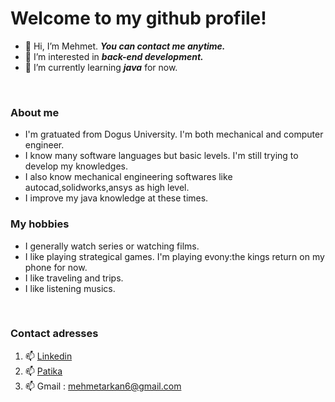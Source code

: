 # Welcome to my github profile!
- 👋 Hi, I’m Mehmet. ***You can contact me anytime.*** 
- 👀 I’m interested in ***back-end development.***
- 🌱 I’m currently learning ***java*** for now.
<br>


### About me
  
- I'm gratuated from Dogus University. I'm both mechanical and computer engineer. 
- I know many software languages but basic levels. I'm still trying to develop my knowledges.
- I also know mechanical engineering softwares like autocad,solidworks,ansys as high level.
- I improve my java knowledge at these times.
  <br>
  
### My hobbies
  - I generally watch series or watching films.
  - I like playing strategical games. I'm playing evony:the kings return on my phone for now.
  - I like traveling and trips.
  - I like listening musics.
  <br>
  
### Contact adresses
1) 📫 [Linkedin](https://www.linkedin.com/in/mehmet-ar%C4%B1kan-861a44149)
2) 📫 [Patika](https://app.patika.dev/mehmetarikannn)
3) 📫  Gmail : mehmetarkan6@gmail.com

 

